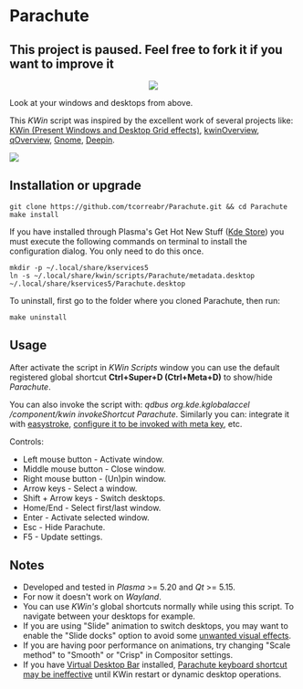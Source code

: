 # Parachute

## This project is paused. Feel free to fork it if you want to improve it

<p align="center">
  <img src="parachute.svg">
</p>

Look at your windows and desktops from above.

This *KWin* script was inspired by the excellent work of several projects like: [KWin (Present Windows and Desktop Grid effects)](https://github.com/KDE/kwin), [kwinOverview](https://github.com/astatide/kwinOverview), [qOverview](https://gitlab.com/bharadwaj-raju/QOverview), [Gnome](https://www.gnome.org/), [Deepin](https://www.deepin.org/).

![](parachute.png)

## Installation or upgrade

  ```
  git clone https://github.com/tcorreabr/Parachute.git && cd Parachute
  make install
  ```

If you have installed through Plasma's Get Hot New Stuff ([Kde Store](https://store.kde.org/p/1370195/)) you must execute the following commands on terminal to install the configuration dialog. You only need to do this once.

  ```
  mkdir -p ~/.local/share/kservices5
  ln -s ~/.local/share/kwin/scripts/Parachute/metadata.desktop ~/.local/share/kservices5/Parachute.desktop
  ```

To uninstall, first go to the folder where you cloned Parachute, then run:

  ```
  make uninstall
  ```

## Usage

After activate the script in *KWin Scripts* window you can use the default registered global shortcut **Ctrl+Super+D (Ctrl+Meta+D)** to show/hide *Parachute*.
  
You can also invoke the script with: *qdbus org.kde.kglobalaccel /component/kwin invokeShortcut Parachute*. Similarly you can: integrate it with [easystroke](https://github.com/thjaeger/easystroke), [configure it to be invoked with meta key](https://github.com/tcorreabr/Parachute/issues/30), etc.

Controls:
* Left mouse button - Activate window.
* Middle mouse button - Close window.
* Right mouse button - (Un)pin window.
* Arrow keys - Select a window.
* Shift + Arrow keys - Switch desktops.
* Home/End - Select first/last window.
* Enter - Activate selected window.
* Esc - Hide Parachute.
* F5 - Update settings.

## Notes

* Developed and tested in *Plasma* >= 5.20 and *Qt* >= 5.15.
* For now it doesn't work on *Wayland*.
* You can use *KWin's* global shortcuts normally while using this script. To navigate between your desktops for example.
* If you are using "Slide" animation to switch desktops, you may want to enable the "Slide docks" option to avoid some [unwanted visual effects](https://github.com/tcorreabr/Parachute/issues/1).
* If you are having poor performance on animations, try changing "Scale method" to "Smooth" or "Crisp" in Compositor settings.
* If you have [Virtual Desktop Bar](https://github.com/wsdfhjxc/virtual-desktop-bar) installed, [Parachute keyboard shortcut may be ineffective](https://github.com/tcorreabr/Parachute/issues/14) until KWin restart or dynamic desktop operations.
